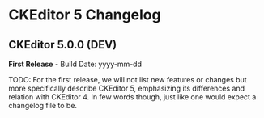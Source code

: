 CKEditor 5 Changelog
====================

## CKEditor 5.0.0 (DEV)

**First Release** - Build Date: yyyy-mm-dd

TODO: For the first release, we will not list new features or changes but more specifically describe CKEditor 5, emphasizing its differences and relation with CKEditor 4. In few words though, just like one would expect a changelog file to be.
